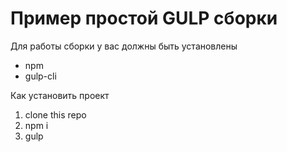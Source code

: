 # Пример простой GULP сборки #

Для работы сборки у вас должны быть установлены
* npm 
* gulp-cli 

Как установить проект

1. clone this repo
2. npm i
3. gulp 
